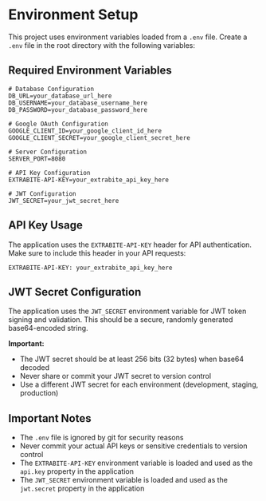 # Environment Setup

This project uses environment variables loaded from a `.env` file. Create a `.env` file in the root directory with the following variables:

## Required Environment Variables

```env
# Database Configuration
DB_URL=your_database_url_here
DB_USERNAME=your_database_username_here
DB_PASSWORD=your_database_password_here

# Google OAuth Configuration
GOOGLE_CLIENT_ID=your_google_client_id_here
GOOGLE_CLIENT_SECRET=your_google_client_secret_here

# Server Configuration
SERVER_PORT=8080

# API Key Configuration
EXTRABITE-API-KEY=your_extrabite_api_key_here

# JWT Configuration
JWT_SECRET=your_jwt_secret_here
```

## API Key Usage

The application uses the `EXTRABITE-API-KEY` header for API authentication. Make sure to include this header in your API requests:

```
EXTRABITE-API-KEY: your_extrabite_api_key_here
```

## JWT Secret Configuration

The application uses the `JWT_SECRET` environment variable for JWT token signing and validation. This should be a secure, randomly generated base64-encoded string.

**Important:**

- The JWT secret should be at least 256 bits (32 bytes) when base64 decoded
- Never share or commit your JWT secret to version control
- Use a different JWT secret for each environment (development, staging, production)

## Important Notes

- The `.env` file is ignored by git for security reasons
- Never commit your actual API keys or sensitive credentials to version control
- The `EXTRABITE-API-KEY` environment variable is loaded and used as the `api.key` property in the application
- The `JWT_SECRET` environment variable is loaded and used as the `jwt.secret` property in the application

